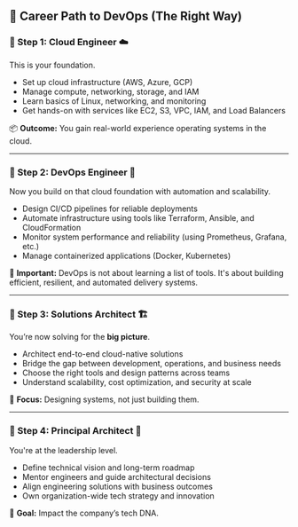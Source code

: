 ## 🔄 Career Path to DevOps (The Right Way)

### 🔹 Step 1: Cloud Engineer ☁️

This is your foundation.

- Set up cloud infrastructure (AWS, Azure, GCP)
- Manage compute, networking, storage, and IAM
- Learn basics of Linux, networking, and monitoring
- Get hands-on with services like EC2, S3, VPC, IAM, and Load Balancers

📦 **Outcome:** You gain real-world experience operating systems in the cloud.

---
### 🔹 Step 2: DevOps Engineer 🔧

Now you build on that cloud foundation with automation and scalability.

- Design CI/CD pipelines for reliable deployments
- Automate infrastructure using tools like Terraform, Ansible, and CloudFormation
- Monitor system performance and reliability (using Prometheus, Grafana, etc.)
- Manage containerized applications (Docker, Kubernetes)

🧠 **Important:** DevOps is not about learning a list of tools. It's about building efficient, resilient, and automated delivery systems.

---
### 🔹 Step 3: Solutions Architect 🏗️

You’re now solving for the **big picture**.

- Architect end-to-end cloud-native solutions
- Bridge the gap between development, operations, and business needs
- Choose the right tools and design patterns across teams
- Understand scalability, cost optimization, and security at scale

📌 **Focus:** Designing systems, not just building them.

---

### 🔹 Step 4: Principal Architect 🧭

You're at the leadership level.

- Define technical vision and long-term roadmap
- Mentor engineers and guide architectural decisions
- Align engineering solutions with business outcomes
- Own organization-wide tech strategy and innovation

🎯 **Goal:** Impact the company’s tech DNA.
